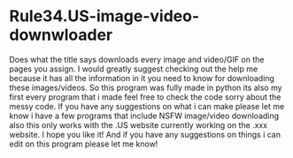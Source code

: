 # Rule34.US-image-video-downwloader
Does what the title says downloads every image and video/GIF on the pages you assign.
I would greatly suggest checking out the help me because it has all the information in it you need to know for downloading these images/videos.
So this program was fully made in python its also my first every program that i made feel free to check the code sorry about the messy code.
If you have any suggestions on what i can make please let me know i have a few programs that include NSFW image/video downloading also this only works with the .US website currently working on the .xxx website.
I hope you like it! And if you have any suggestions on things i can edit on this program please let me know!
